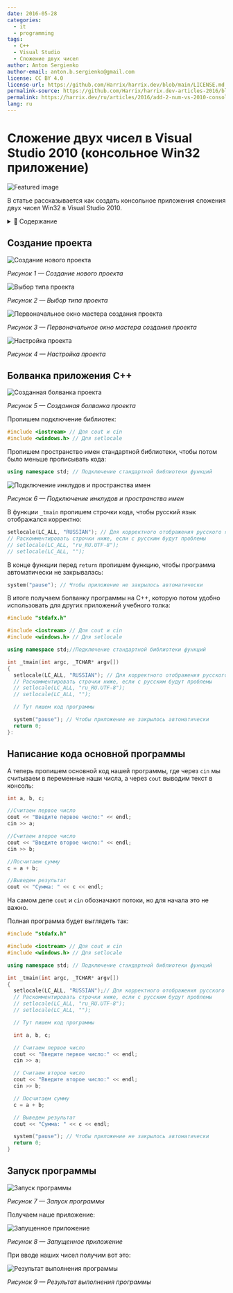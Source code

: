 ```yaml
---
date: 2016-05-28
categories:
  - it
  - programming
tags:
  - C++
  - Visual Studio
  - Сложение двух чисел
author: Anton Sergienko
author-email: anton.b.sergienko@gmail.com
license: CC BY 4.0
license-url: https://github.com/Harrix/harrix.dev/blob/main/LICENSE.md
permalink-source: https://github.com/Harrix/harrix.dev-articles-2016/blob/main/add-2-num-vs-2010-console/add-2-num-vs-2010-console.md
permalink: https://harrix.dev/ru/articles/2016/add-2-num-vs-2010-console/
lang: ru
---
```


# Сложение двух чисел в Visual Studio 2010 (консольное Win32 приложение)

![Featured image](featured-image.svg)

В статье рассказывается как создать консольное приложения сложения двух чисел Win32 в Visual Studio 2010.

<details>
<summary>📖 Содержание</summary>

- [Создание проекта](#создание-проекта)
- [Болванка приложения C++](#болванка-приложения-c)
- [Написание кода основной программы](#написание-кода-основной-программы)
- [Запуск программы](#запуск-программы)

</details>

## Создание проекта

![Создание нового проекта](img/new-project_01.png)

_Рисунок 1 — Создание нового проекта_

![Выбор типа проекта](img/new-project_02.png)

_Рисунок 2 — Выбор типа проекта_

![Первоначальное окно мастера создания проекта](img/new-project_03.png)

_Рисунок 3 — Первоначальное окно мастера создания проекта_

![Настройка проекта](img/new-project_04.png)

_Рисунок 4 — Настройка проекта_

## Болванка приложения C++

![Созданная болванка проекта](img/new-project_05.png)

_Рисунок 5 — Созданная болванка проекта_

Пропишем подключение библиотек:

```cpp
#include <iostream> // Для cout и cin
#include <windows.h> // Для setlocale
```

Пропишем пространство имен стандартной библиотеки, чтобы потом было меньше прописывать кода:

```cpp
using namespace std; // Подключение стандартной библиотеки функций
```

![Подключение инклудов и пространства имен](img/cpp.png)

_Рисунок 6 — Подключение инклудов и пространства имен_

В функции `_tmain` пропишем строчки кода, чтобы русский язык отображался корректно:

```cpp
setlocale(LC_ALL, "RUSSIAN"); // Для корректного отображения русского языка
// Раскомментировать строчки ниже, если с русским будут проблемы
// setlocale(LC_ALL, "ru_RU.UTF-8");
// setlocale(LC_ALL, "");
```

В конце функции перед `return` пропишем функцию, чтобы программа автоматически не закрывалась:

```cpp
system("pause"); // Чтобы приложение не закрылось автоматически
```

В итоге получаем болванку программы на C++, которую потом удобно использовать для других приложений учебного толка:

```cpp
#include "stdafx.h"

#include <iostream> // Для cout и cin
#include <windows.h> // Для setlocale

using namespace std;//Подключение стандартной библиотеки функций

int _tmain(int argc, _TCHAR* argv[])
{
  setlocale(LC_ALL, "RUSSIAN"); // Для корректного отображения русского языка
  // Раскомментировать строчки ниже, если с русским будут проблемы
  // setlocale(LC_ALL, "ru_RU.UTF-8");
  // setlocale(LC_ALL, "");

  // Тут пишем код программы

  system("pause"); // Чтобы приложение не закрылось автоматически
  return 0;
}:

```

## Написание кода основной программы

А теперь пропишем основной код нашей программы, где через `cin` мы считываем в переменные наши числа, а через `cout` выводим текст в консоль:

```cpp
int a, b, c;

//Считаем первое число
cout << "Введите первое число:" << endl;
cin >> a;

//Считаем второе число
cout << "Введите второе число:" << endl;
cin >> b;

//Посчитаем сумму
c = a + b;

//Выведем результат
cout << "Сумма: " << c << endl;
```

На самом деле `cout` и `cin` обозначают потоки, но для начала это не важно.

Полная программа будет выглядеть так:

```cpp
#include "stdafx.h"

#include <iostream> // Для cout и cin
#include <windows.h> // Для setlocale

using namespace std; // Подключение стандартной библиотеки функций

int _tmain(int argc, _TCHAR* argv[])
{
  setlocale(LC_ALL, "RUSSIAN");// Для корректного отображения русского языка
  // Раскомментировать строчки ниже, если с русским будут проблемы
  // setlocale(LC_ALL, "ru_RU.UTF-8");
  // setlocale(LC_ALL, "");

  // Тут пишем код программы

  int a, b, c;

  // Считаем первое число
  cout << "Введите первое число:" << endl;
  cin >> a;

  // Считаем второе число
  cout << "Введите второе число:" << endl;
  cin >> b;

  // Посчитаем сумму
  c = a + b;

  // Выведем результат
  cout << "Сумма: " << c << endl;

  system("pause"); // Чтобы приложение не закрылось автоматически
  return 0;
}
```

## Запуск программы

![Запуск программы](img/run.png)

_Рисунок 7 — Запуск программы_

Получаем наше приложение:

![Запущенное приложение](img/result_01.png)

_Рисунок 8 — Запущенное приложение_

При вводе наших чисел получим вот это:

![Результат выполнения программы](img/result_02.png)

_Рисунок 9 — Результат выполнения программы_
